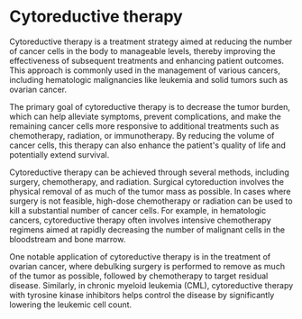 <!--
source: gpt-40
treats: cancer, tumors, chronic myeloid leukemia (CML)
tags: surgery chemotherapy radiotherapy immunotherapy
-->

# Cytoreductive therapy

Cytoreductive therapy is a treatment strategy aimed at reducing the number of cancer cells in the body to manageable levels, thereby improving the effectiveness of subsequent treatments and enhancing patient outcomes. This approach is commonly used in the management of various cancers, including hematologic malignancies like leukemia and solid tumors such as ovarian cancer.

The primary goal of cytoreductive therapy is to decrease the tumor burden, which can help alleviate symptoms, prevent complications, and make the remaining cancer cells more responsive to additional treatments such as chemotherapy, radiation, or immunotherapy. By reducing the volume of cancer cells, this therapy can also enhance the patient's quality of life and potentially extend survival.

Cytoreductive therapy can be achieved through several methods, including surgery, chemotherapy, and radiation. Surgical cytoreduction involves the physical removal of as much of the tumor mass as possible. In cases where surgery is not feasible, high-dose chemotherapy or radiation can be used to kill a substantial number of cancer cells. For example, in hematologic cancers, cytoreductive therapy often involves intensive chemotherapy regimens aimed at rapidly decreasing the number of malignant cells in the bloodstream and bone marrow.

One notable application of cytoreductive therapy is in the treatment of ovarian cancer, where debulking surgery is performed to remove as much of the tumor as possible, followed by chemotherapy to target residual disease. Similarly, in chronic myeloid leukemia (CML), cytoreductive therapy with tyrosine kinase inhibitors helps control the disease by significantly lowering the leukemic cell count.
